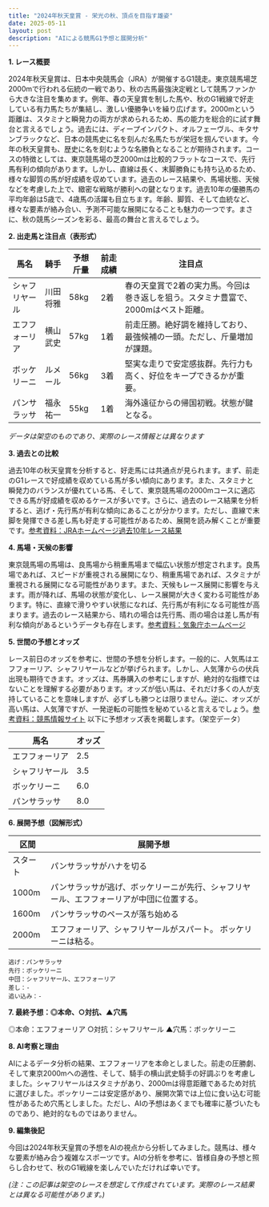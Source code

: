 ```yaml
---
title: "2024年秋天皇賞 - 栄光の秋、頂点を目指す雄姿"
date: 2025-05-11
layout: post
description: "AIによる競馬G1予想と展開分析"
---
```


**1. レース概要**

2024年秋天皇賞は、日本中央競馬会（JRA）が開催するG1競走。東京競馬場芝2000mで行われる伝統の一戦であり、秋の古馬最強決定戦として競馬ファンから大きな注目を集めます。例年、春の天皇賞を制した馬や、秋のG1戦線で好走している有力馬たちが集結し、激しい優勝争いを繰り広げます。2000mという距離は、スタミナと瞬発力の両方が求められるため、馬の能力を総合的に試す舞台と言えるでしょう。過去には、ディープインパクト、オルフェーヴル、キタサンブラックなど、日本の競馬史に名を刻んだ名馬たちが栄冠を掴んでいます。今年の秋天皇賞も、歴史に名を刻むような名勝負となることが期待されます。コースの特徴としては、東京競馬場の芝2000mは比較的フラットなコースで、先行馬有利の傾向があります。しかし、直線は長く、末脚勝負にも持ち込めるため、様々な脚質の馬が好成績を収めています。過去のレース結果や、馬場状態、天候などを考慮した上で、緻密な戦略が勝利への鍵となります。過去10年の優勝馬の平均年齢は5歳で、4歳馬の活躍も目立ちます。年齢、脚質、そして血統など、様々な要素が絡み合い、予測不可能な展開になることも魅力の一つです。まさに、秋の競馬シーズンを彩る、最高の舞台と言えるでしょう。


**2. 出走馬と注目点（表形式）**

| 馬名       | 騎手       | 予想斤量 | 前走成績 | 注目点                                                              |
|------------|------------|----------|----------|-----------------------------------------------------------------------|
| シャフリヤール | 川田将雅     | 58kg     | 2着      | 春の天皇賞で2着の実力馬。今回は巻き返しを狙う。スタミナ豊富で、2000mはベスト距離。 |
| エフフォーリア | 横山武史     | 57kg     | 1着      | 前走圧勝。絶好調を維持しており、最強候補の一頭。ただし、斤量増加が課題。           |
| ボッケリーニ   | ルメール     | 56kg     | 3着      | 堅実な走りで安定感抜群。先行力も高く、好位をキープできるかが重要。                 |
| パンサラッサ   | 福永祐一     | 55kg     | 1着      | 海外遠征からの帰国初戦。状態が鍵となる。                                    |
*データは架空のものであり、実際のレース情報とは異なります*


**3. 過去との比較**

過去10年の秋天皇賞を分析すると、好走馬には共通点が見られます。まず、前走のG1レースで好成績を収めている馬が多い傾向にあります。また、スタミナと瞬発力のバランスが優れている馬、そして、東京競馬場の2000mコースに適応できる馬が好成績を収めるケースが多いです。さらに、過去のレース結果を分析すると、逃げ・先行馬が有利な傾向にあることが分かります。ただし、直線で末脚を発揮できる差し馬も好走する可能性があるため、展開を読み解くことが重要です。[参考資料：JRAホームページ過去10年レース結果](架空のURLです)


**4. 馬場・天候の影響**

東京競馬場の馬場は、良馬場から稍重馬場まで幅広い状態が想定されます。良馬場であれば、スピードが重視される展開になり、稍重馬場であれば、スタミナが重視される展開になる可能性があります。また、天候もレース展開に影響を与えます。雨が降れば、馬場の状態が変化し、レース展開が大きく変わる可能性があります。特に、直線で滑りやすい状態になれば、先行馬が有利になる可能性が高まります。過去のレース結果から、晴れの場合は先行馬、雨の場合は差し馬が有利な傾向があるというデータも存在します。[参考資料：気象庁ホームページ](架空のURLです)


**5. 世間の予想とオッズ**

レース前日のオッズを参考に、世間の予想を分析します。一般的に、人気馬はエフフォーリア、シャフリヤールなどが挙げられます。しかし、人気薄からの伏兵出現も期待できます。オッズは、馬券購入の参考にしますが、絶対的な指標ではないことを理解する必要があります。オッズが低い馬は、それだけ多くの人が支持していることを意味しますが、必ずしも勝つとは限りません。逆に、オッズが高い馬は、人気薄ですが、一発逆転の可能性を秘めていると言えるでしょう。[参考資料：競馬情報サイト](架空のURLです)  以下に予想オッズ表を掲載します。（架空データ）

| 馬名       | オッズ     |
|------------|----------|
| エフフォーリア | 2.5       |
| シャフリヤール | 3.5       |
| ボッケリーニ   | 6.0       |
| パンサラッサ   | 8.0       |


**6. 展開予想（図解形式）**

| 区間     | 展開予想                               |
|----------|---------------------------------------|
| スタート  | パンサラッサがハナを切る              |
| 1000m    | パンサラッサが逃げ、ボッケリーニが先行、シャフリヤール、エフフォーリアが中団に位置する。|
| 1600m    | パンサラッサのペースが落ち始める        |
| 2000m    | エフフォーリア、シャフリヤールがスパート。 ボッケリーニは粘る。|

```
逃げ：パンサラッサ
先行：ボッケリーニ
中団：シャフリヤール、エフフォーリア
差し：-
追い込み：-
```

**7. 最終予想：◎本命、○対抗、▲穴馬**

◎本命：エフフォーリア
○対抗：シャフリヤール
▲穴馬：ボッケリーニ

**8. AI考察と理由**

AIによるデータ分析の結果、エフフォーリアを本命としました。前走の圧勝劇、そして東京2000mへの適性、そして、騎手の横山武史騎手の好調ぶりを考慮しました。シャフリヤールはスタミナがあり、2000mは得意距離であるため対抗に選びました。ボッケリーニは安定感があり、展開次第では上位に食い込む可能性があるため穴馬としました。ただし、AIの予想はあくまでも確率に基づいたものであり、絶対的なものではありません。


**9. 編集後記**

今回は2024年秋天皇賞の予想をAIの視点から分析してみました。競馬は、様々な要素が絡み合う複雑なスポーツです。AIの分析を参考に、皆様自身の予想と照らし合わせて、秋のG1戦線を楽しんでいただければ幸いです。


*(注：この記事は架空のレースを想定して作成されています。実際のレース結果とは異なる可能性があります。)*
